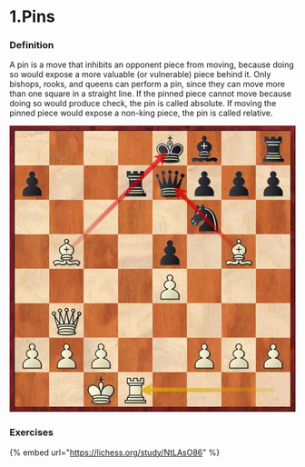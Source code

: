 # 1.Pins

### Definition

A pin is a move that inhibits an opponent piece from moving, because doing so would expose a more valuable \(or vulnerable\) piece behind it. Only bishops, rooks, and queens can perform a pin, since they can move more than one square in a straight line. If the pinned piece cannot move because doing so would produce check, the pin is called absolute. If moving the pinned piece would expose a non-king piece, the pin is called relative.

![Position after 14.Rd1. Morphy has a pin on Black&apos;s knight and a pin on the d7-rook.](../.gitbook/assets/pos2.jpg)

### Exercises

{% embed url="https://lichess.org/study/NtLAsO86" %}

